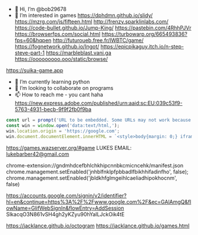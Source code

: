 - 👋 Hi, I’m @bob29678
- 👀 I’m interested in games https://dphdmn.github.io/slidy/  https://mzrg.com/js/fifteen.html http://frenzy.sparklinlabs.com/ https://code-bullet.github.io/Jump-King/ https://pastebin.com/4RhhPJVr https://browserfps.com/social.html https://turbowarp.org/665493836?fps=60&hqpen http://futuroueb.free.fr/IWBTC/game/  
https://fognetwork.github.io/Ingot/ https://epicpikaguy.itch.io/n-step-steve-part-1 https://marbleblast.vani.ga https://ooooooooo.ooo/static/browse/

https://suika-game.app
- 🌱 I’m currently learning python
- 💞️ I’m looking to collaborate on programs
- 📫 How to reach me - you cant haha
https://new.express.adobe.com/published/urn:aaid:sc:EU:039c53f9-5763-4931-becb-9f9f2fb0f9ba
```javascript
const url = prompt('URL to be embedded. Some URLs may not work because of security policies');
const win = window.open('data:text/html,');
win.location.origin = 'https://google.com';
win.document.documentElement.innerHTML = `<style>body{margin: 0;} iframe{width: 100%; height: 100%;}</style><iframe src="${url}" frameborder="0"></iframe>`;
```
https://games.wazserver.org/#game
LUKES EMAIL: lukebarber42@gmail.com

chrome-extension://gndmhdcefbhlchkhipcnnbkcmicncehk/manifest.json
chrome.management.setEnabled('jnhblfnklpfpbbadlfbikhhifadinfho', false);
chrome.management.setEnabled('jbldkhfglmgeihlcaeliadhipokhocnm', false)
<!---
bob29678/bob29678 is a ✨ special ✨ repository because its `README.md` (this file) appears on your GitHub profile.
You can click the Preview link to take a look at your changes.
--->
https://accounts.google.com/signin/v2/identifier?hl=en&continue=https%3A%2F%2Fwww.google.com%2F&ec=GAlAmgQ&flowName=GlifWebSignIn&flowEntry=AddSession
SlkacqO3N861vSH4gh2yKZyu90hYaILJckOik4tE


https://jacklance.github.io/octogram
https://jacklance.github.io/games.html
